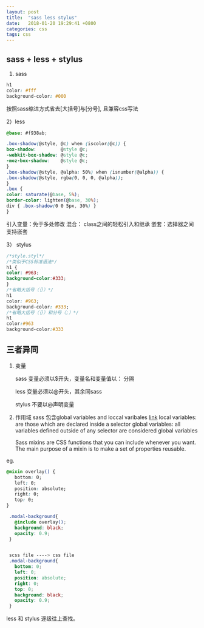 ```yaml
---
layout: post
title:  "sass less stylus"
date:   2018-01-20 19:29:41 +0800
categories: css
tags: css
---
```






## sass + less + stylus
1) sass
```css
h1
color: #fff
background-color: #000
```



按照sass缩进方式省去[大括号]与[分号], 且兼容css写法


2）less
```css
@base: #f938ab;

.box-shadow(@style, @c) when (iscolor(@c)) {
box-shadow:         @style @c;
-webkit-box-shadow: @style @c;
-moz-box-shadow:    @style @c;
}
.box-shadow(@style, @alpha: 50%) when (isnumber(@alpha)) {
.box-shadow(@style, rgba(0, 0, 0, @alpha));
}
.box {
color: saturate(@base, 5%);
border-color: lighten(@base, 30%);
div { .box-shadow(0 0 5px, 30%) }
}

```


引入变量：免于多处修改
混合： class之间的轻松引入和继承
嵌套：选择器之间支持嵌套


3） stylus
```css
/*style.styl*/
/*类似于CSS标准语法*/
h1 {
color: #963;
background-color:#333;
}
/*省略大括号（｛｝）*/
h1
color: #963;
background-color: #333;
/*省略大括号（｛｝）和分号（;）*/
h1
color:#963
background-color:#333

```


## 三者异同
1. 变量
   
   sass 变量必须以$开头，变量名和变量值以： 分隔
   
   less 变量必须以@开头，其余同sass
   
   stylus 不要以@声明变量



2. 作用域
   sass 包含global variables and loccal varibales [link](https://webdesign.tutsplus.com/articles/understanding-variable-scope-in-sass--cms-23498)
   local variables: are those which are declared inside a selector
   global variables: all variables defined outside of any selector are considered global variables



    Sass mixins are CSS functions that you can include whenever you want.
    The main purpose of a mixin is to make a set of properties reusable.

eg.
```css
@mixin overlay() {
   bottom: 0;
   left: 0;
   position: absolute;
   right: 0;
   top: 0;
}

 .modal-background{
   @include overlay();
   background: black;
   opacity: 0.9;
 }


 scss file ----> css file
 .modal-background{
   bottom: 0;
   left: 0;
   position: absolute;
   right: 0;
   top: 0;
   background: black;
   opacity: 0.9;
 }

```


less 和 stylus 逐级往上查找。




















